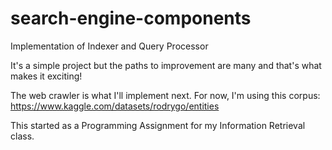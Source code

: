 # search-engine-components
Implementation of Indexer and Query Processor

It's a simple project but the paths to improvement are many and that's what makes it exciting!

The web crawler is what I'll implement next. For now, I'm using this corpus: https://www.kaggle.com/datasets/rodrygo/entities

This started as a Programming Assignment for my Information Retrieval class.
